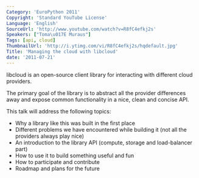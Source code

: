 ```yaml
---
Category: 'EuroPython 2011'
Copyright: 'Standard YouTube License'
Language: 'English'
SourceUrl: 'http://www.youtube.com/watch?v=R8fC4efkj2s'
Speakers: ["Toma\u017E Muraus"]
Tags: [api, cloud]
ThumbnailUrl: 'http://i.ytimg.com/vi/R8fC4efkj2s/hqdefault.jpg'
Title: 'Managing the cloud with libcloud'
date: '2011-07-21'
---
```

libcloud is an open-source client library for interacting with different cloud
providers.

The primary goal of the library is to abstract all the provider differences
away and expose common functionality in a nice, clean and concise API.

This talk will address the following topics:

  * Why a library like this was built in the first place
  * Different problems we have encountered while building it (not all the providers always play nice)
  * An introduction to the library API (compute, storage and load-balancer part)
  * How to use it to build something useful and fun
  * How to participate and contribute
  * Roadmap and plans for the future

